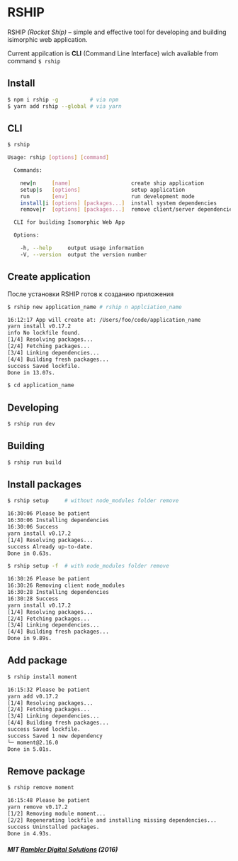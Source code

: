 # RSHIP

RSHIP *(Rocket Ship)* – simple and effective tool for developing and building isimorphic web application.

Current appilcation is **CLI** (Command Line Interface) wich avaliable from command ```$ rship```

## Install
```bash
$ npm i rship -g          # via npm
$ yarn add rship --global # via yarn
```

## CLI
```bash
$ rship

Usage: rship [options] [command]

  Commands:

    new|n     [name]                   create ship application
    setup|s   [options]                setup application
    run       [env]                    run development mode
    install|i [options] [packages...]  install system dependencies
    remove|r  [options] [packages...]  remove client/server dependencies

  CLI for building Isomorphic Web App

  Options:

    -h, --help     output usage information
    -V, --version  output the version number

```


## Create application
После установки RSHIP готов к созданию приложения
```bash
$ rship new application_name # rship n applciation_name
```
```bash
16:12:17 App will create at: /Users/foo/code/application_name
yarn install v0.17.2
info No lockfile found.
[1/4] Resolving packages...
[2/4] Fetching packages...
[3/4] Linking dependencies...
[4/4] Building fresh packages...
success Saved lockfile.
Done in 13.07s.

$ cd application_name
```

## Developing
```bash
$ rship run dev
```

## Building
```bash
$ rship run build
```

## Install packages
```bash
$ rship setup     # without node_modules folder remove
```
```bash
16:30:06 Please be patient
16:30:06 Installing dependencies
16:30:06 Success
yarn install v0.17.2
[1/4] Resolving packages...
success Already up-to-date.
Done in 0.63s.
```

```bash
$ rship setup -f  # with node_modules folder remove
```
```bash
16:30:26 Please be patient
16:30:26 Removing client node_modules
16:30:28 Installing dependencies
16:30:28 Success
yarn install v0.17.2
[1/4] Resolving packages...
[2/4] Fetching packages...
[3/4] Linking dependencies...
[4/4] Building fresh packages...
Done in 9.89s.
```

## Add package
```bash
$ rship install moment
```
```bash
16:15:32 Please be patient
yarn add v0.17.2
[1/4] Resolving packages...
[2/4] Fetching packages...
[3/4] Linking dependencies...
[4/4] Building fresh packages...
success Saved lockfile.
success Saved 1 new dependency
└─ moment@2.16.0
Done in 5.01s.
```


## Remove package
```bash
$ rship remove moment
```
```bash
16:15:48 Please be patient
yarn remove v0.17.2
[1/2] Removing module moment...
[2/2] Regenerating lockfile and installing missing dependencies...
success Uninstalled packages.
Done in 4.93s.
```

##### MIT [Rambler Digital Solutions](https://github.com/rambler-digital-solutions/rship) (2016)
